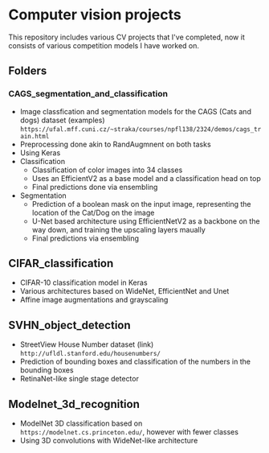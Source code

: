 # Computer vision projects

This repository includes various CV projects that I've completed, now it consists of various competition models I have worked on.

## Folders
### CAGS_segmentation_and_classification
  - Image classfication and segmentation models for the CAGS (Cats and dogs) dataset (examples) `https://ufal.mff.cuni.cz/~straka/courses/npfl138/2324/demos/cags_train.html`
  -  Preprocessing done akin to RandAugmnent on both tasks
  -  Using Keras
  - Classification
    - Classification of color images into 34 classes
    - Uses an EfficientV2 as a base model and a classification head on top
    - Final predictions done via ensembling
 - Segmentation
    - Prediction of a boolean mask on the input image, representing the location of the Cat/Dog on the image
    - U-Net based architecture using EfficientNetV2 as a backbone on the way down, and training the upscaling layers maually
    - Final predictions via ensembling
    
## CIFAR_classification
- CIFAR-10 classification model in Keras
- Various architectures based on WideNet, EfficientNet and Unet
- Affine image augmentations and grayscaling

## SVHN_object_detection
- StreetView House Number dataset (link) `http://ufldl.stanford.edu/housenumbers/`
- Prediction of bounding boxes and classification of the numbers in the bounding boxes
- RetinaNet-like single stage detector

## Modelnet_3d_recognition
- ModelNet 3D classification based on `https://modelnet.cs.princeton.edu/`, however with fewer classes
- Using 3D convolutions with WideNet-like architecture
